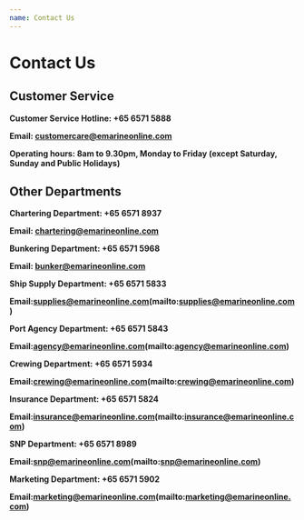 ```yaml
---
name: Contact Us 
---
```


# Contact Us 

## Customer Service

**Customer Service Hotline: +65 6571 5888**

**Email: [customercare@emarineonline.com](mailto:customercare@emarineonline.com)**

**Operating hours: 8am to 9.30pm, Monday to Friday (except Saturday, Sunday and Public Holidays)**

## Other Departments

**Chartering Department: +65 6571 8937**

**Email: [chartering@emarineonline.com](mailto:chartering@emarineonline.com)**

**Bunkering Department: +65 6571 5968**

**Email: [bunker@emarineonline.com](mailto:bunker@emarineonline.com)**

**Ship Supply Department: +65 6571 5833**

**Email:supplies@emarineonline.com(mailto:supplies@emarineonline.com)**	

**Port Agency Department: +65 6571 5843**

**Email:agency@emarineonline.com(mailto:agency@emarineonline.com)**	

**Crewing Department: +65 6571 5934**

**Email:crewing@emarineonline.com(mailto:crewing@emarineonline.com)**	

**Insurance Department: +65 6571 5824**

**Email:insurance@emarineonline.com(mailto:insurance@emarineonline.com)**	

**SNP Department: +65 6571 8989**

**Email:snp@emarineonline.com(mailto:snp@emarineonline.com)**	

**Marketing Department: +65 6571 5902**

**Email:marketing@emarineonline.com(mailto:marketing@emarineonline.com)**	

